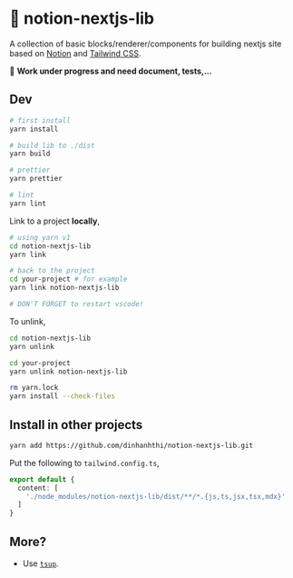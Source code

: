 # 🍒 notion-nextjs-lib

A collection of basic blocks/renderer/components for building nextjs site based on [Notion](https://tsup.egoist.dev/) and [Tailwind CSS](https://tailwindcss.com/).

🚧 **Work under progress and need document, tests,...**

## Dev

```bash
# first install
yarn install

# build lib to ./dist
yarn build

# prettier
yarn prettier

# lint
yarn lint
```

Link to a project **locally**,

```bash
# using yarn v1
cd notion-nextjs-lib
yarn link

# back to the project
cd your-project # for example
yarn link notion-nextjs-lib

# DON'T FORGET to restart vscode!
```

To unlink,

```bash
cd notion-nextjs-lib
yarn unlink

cd your-project
yarn unlink notion-nextjs-lib

rm yarn.lock
yarn install --check-files
```

## Install in other projects

```bash
yarn add https://github.com/dinhanhthi/notion-nextjs-lib.git
```

Put the following to `tailwind.config.ts`,

```ts
export default {
  content: [
    './node_modules/notion-nextjs-lib/dist/**/*.{js,ts,jsx,tsx,mdx}'
  ]
}
```

## More?

- Use [`tsup`](https://tsup.egoist.dev/).